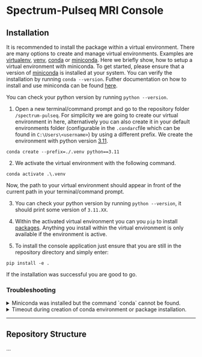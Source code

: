 # Spectrum-Pulseq MRI Console

## Installation

It is recommended to install the package within a virtual environment. There are many options to create and manage virtual environments. Examples are [virtualenv](https://mothergeo-py.readthedocs.io/en/latest/development/how-to/venv-win.html), [venv](https://docs.python.org/3/library/venv.html), [conda](https://docs.conda.io/projects/conda/en/stable/) or [miniconda](https://docs.conda.io/en/latest/miniconda.html).
Here we briefly show, how to setup a virtual environment with miniconda. To get started, please ensure that a version of [miniconda](https://docs.conda.io/en/latest/miniconda.html) is installed at your system. You can verify the installation by running `conda --version`. Futher documentation on how to install and use miniconda can be found [here](https://conda.io/projects/conda/en/stable/user-guide/install/index.html).

You can check your python version by running `python --version`.

1. Open a new terminal/command prompt and go to the repository folder `/spectrum-pulseq`. For simplicity we are going to create our virtual environment in here, alternatively you can also create it in your default environments folder (configurable in the `.condarc`file which can be found in `C:\Users\<username>`) by using a different prefix. We create the environment with python version [3.11](https://docs.python.org/3/whatsnew/3.11.html).
```
conda create --prefix=./.venv python==3.11
```

2. We activate the virtual environment with the following command.
```
conda activate .\.venv
```
Now, the path to your virtual environment should appear in front of the current path in your terminal/command prompt.

3. You can check your python version by running `python --version`, it should print some version of `3.11.XX`.

4. Within the activated virtual environment you can you `pip` to install [packages](https://pypi.org/). Anything you install within the virtual environment is only available if the environment is active. 

5. To install the console application just ensure that you are still in the repository directory and simply enter:
```
pip install -e .
```
If the installation was successful you are good to go.



### Troubleshooting

<details>
<summary>Miniconda was installed but the command `conda` cannot be found.</summary>
Ensure that you added conda to your system path. You may also want to restart your terminal/command prompt.
</details>

<details>
<summary>Timeout during creation of conda environment or package installation.</summary>
If you are at PTB, ensure that your proxy is configured correctly to install packages with pip or conda respectively.
</details>

---

## Repository Structure

...